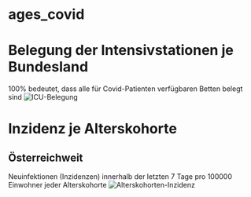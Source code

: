 # ages_covid

# Belegung der Intensivstationen je Bundesland
100% bedeutet, dass alle für Covid-Patienten verfügbaren Betten belegt sind
![ICU-Belegung](https://docs.google.com/spreadsheets/d/e/2PACX-1vR8F-IWhUzfJywmnWGiMb2sWCBKCG_ux3YhAG1sz3YsFt1feiHH1Mm4l0CU7kNfadJEcbv9wFi_2FRR/pubchart?oid=1124396857&format=image)

# Inzidenz je Alterskohorte
## Österreichweit
Neuinfektionen (Inzidenzen) innerhalb der letzten 7 Tage pro 100000 Einwohner jeder Alterskohorte
![Alterskohorten-Inzidenz](https://docs.google.com/spreadsheets/d/e/2PACX-1vQQGT3f681Wow0I9JhnKQF6fsOs9fAAMvmcjfVaUssUqqiXJkwSUheE1JXLLC_pzBiOOKEDTmEQVMaK/pubchart?oid=617318911&format=image)
